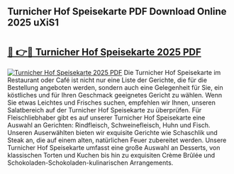 ## Turnicher Hof Speisekarte PDF Download Online 2025 uXiS1

# <h2><a href="http://gc8psc.nevu.top/?p=Turnicher+Hof+Speisekarte">🔗 👉🔴 Turnicher Hof Speisekarte 2025 PDF</a></h2>

[![Turnicher Hof Speisekarte 2025 PDF](https://i.imgur.com/dBaPXMq.png)](http://gc8psc.nevu.top/?p=Turnicher+Hof+Speisekarte)
Die Turnicher Hof Speisekarte im Restaurant oder Café ist nicht nur eine Liste der Gerichte, die für die Bestellung angeboten werden, sondern auch eine Gelegenheit für Sie, ein köstliches und für Ihren Geschmack geeignetes Gericht zu wählen. Wenn Sie etwas Leichtes und Frisches suchen, empfehlen wir Ihnen, unseren Salatbereich auf der Turnicher Hof Speisekarte zu überprüfen. Für Fleischliebhaber gibt es auf unserer Turnicher Hof Speisekarte eine Auswahl an Gerichten: Rindfleisch, Schweinefleisch, Huhn und Fisch. Unseren Auserwählten bieten wir exquisite Gerichte wie Schaschlik und Steak an, die auf einem alten, natürlichen Feuer zubereitet werden. Unsere Turnicher Hof Speisekarte umfasst eine große Auswahl an Desserts, von klassischen Torten und Kuchen bis hin zu exquisiten Crème Brûlée und Schokoladen-Schokoladen-kulinarischen Arrangements.
